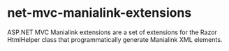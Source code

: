 net-mvc-manialink-extensions
============================

ASP.NET MVC Manialink extensions are a set of extensions for the Razor HtmlHelper class that programmatically generate Manialink XML elements.